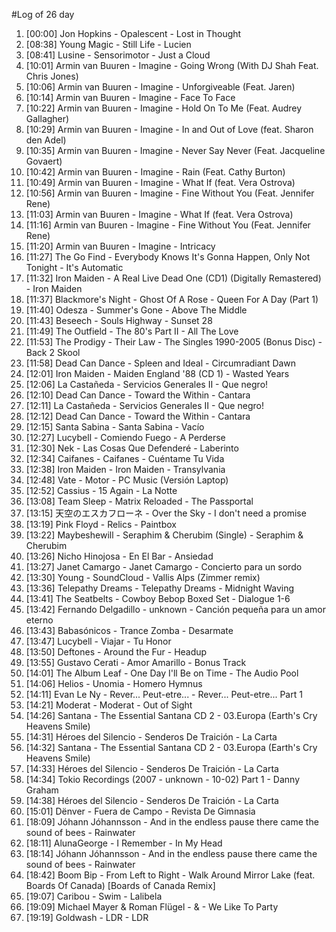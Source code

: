 #Log of 26 day

1. [00:00] Jon Hopkins - Opalescent - Lost in Thought
1. [08:38] Young Magic - Still Life - Lucien
1. [08:41] Lusine - Sensorimotor - Just a Cloud
1. [10:01] Armin van Buuren - Imagine - Going Wrong (With DJ Shah Feat. Chris Jones)
1. [10:06] Armin van Buuren - Imagine - Unforgiveable (Feat. Jaren)
1. [10:14] Armin van Buuren - Imagine - Face To Face
1. [10:22] Armin van Buuren - Imagine - Hold On To Me (Feat. Audrey Gallagher)
1. [10:29] Armin van Buuren - Imagine - In and Out of Love (feat. Sharon den Adel)
1. [10:35] Armin van Buuren - Imagine - Never Say Never (Feat. Jacqueline Govaert)
1. [10:42] Armin van Buuren - Imagine - Rain (Feat. Cathy Burton)
1. [10:49] Armin van Buuren - Imagine - What If (feat. Vera Ostrova)
1. [10:56] Armin van Buuren - Imagine - Fine Without You (Feat. Jennifer Rene)
1. [11:03] Armin van Buuren - Imagine - What If (feat. Vera Ostrova)
1. [11:16] Armin van Buuren - Imagine - Fine Without You (Feat. Jennifer Rene)
1. [11:20] Armin van Buuren - Imagine - Intricacy
1. [11:27] The Go Find - Everybody Knows It's Gonna Happen, Only Not Tonight - It's Automatic
1. [11:32] Iron Maiden - A Real Live Dead One (CD1) (Digitally Remastered) - Iron Maiden
1. [11:37] Blackmore's Night - Ghost Of A Rose - Queen For A Day (Part 1)
1. [11:40] Odesza - Summer's Gone - Above The Middle
1. [11:43] Beseech - Souls Highway - Sunset 28
1. [11:49] The Outfield - The 80's Part II - All The Love
1. [11:53] The Prodigy - Their Law - The Singles 1990-2005 (Bonus Disc) - Back 2 Skool
1. [11:58] Dead Can Dance - Spleen and Ideal - Circumradiant Dawn
1. [12:01] Iron Maiden - Maiden England '88 (CD 1) - Wasted Years
1. [12:06] La Castañeda - Servicios Generales II - Que negro!
1. [12:10] Dead Can Dance - Toward the Within - Cantara
1. [12:11] La Castañeda - Servicios Generales II - Que negro!
1. [12:12] Dead Can Dance - Toward the Within - Cantara
1. [12:15] Santa Sabina - Santa Sabina - Vacío
1. [12:27] Lucybell - Comiendo Fuego - A Perderse
1. [12:30] Nek - Las Cosas Que Defenderé - Laberinto
1. [12:34] Caifanes - Caifanes - Cuéntame Tu Vida
1. [12:38] Iron Maiden - Iron Maiden - Transylvania
1. [12:48] Vate - Motor - PC Music (Versión Laptop)
1. [12:52] Cassius - 15 Again - La Notte
1. [13:08] Team Sleep - Matrix Reloaded - The Passportal
1. [13:15] 天空のエスカフローネ - Over the Sky - I don't need a promise
1. [13:19] Pink Floyd - Relics - Paintbox
1. [13:22] Maybeshewill - Seraphim & Cherubim (Single) - Seraphim & Cherubim
1. [13:26] Nicho Hinojosa - En El Bar - Ansiedad
1. [13:27] Janet Camargo - Janet Camargo - Concierto para un sordo
1. [13:30] Young - SoundCloud - Vallis Alps (Zimmer remix)
1. [13:36] Telepathy Dreams - Telepathy Dreams - Midnight Waving
1. [13:41] The Seatbelts - Cowboy Bebop Boxed Set - Dialogue 1-6
1. [13:42] Fernando Delgadillo - unknown - Canción pequeña para un amor eterno
1. [13:43] Babasónicos - Trance Zomba - Desarmate
1. [13:47] Lucybell - Viajar - Tu Honor
1. [13:50] Deftones - Around the Fur - Headup
1. [13:55] Gustavo Cerati - Amor Amarillo - Bonus Track
1. [14:01] The Album Leaf - One Day I'll Be on Time - The Audio Pool
1. [14:06] Helios - Unomia - Homero Hymnus
1. [14:11] Evan Le Ny - Rever... Peut-etre... - Rever... Peut-etre... Part 1
1. [14:21] Moderat - Moderat - Out of Sight
1. [14:26] Santana - The Essential Santana CD 2 - 03.Europa (Earth's Cry Heavens Smile)
1. [14:31] Héroes del Silencio - Senderos De Traición - La Carta
1. [14:32] Santana - The Essential Santana CD 2 - 03.Europa (Earth's Cry Heavens Smile)
1. [14:33] Héroes del Silencio - Senderos De Traición - La Carta
1. [14:34] Tokio Recordings (2007 - unknown - 10-02) Part 1 - Danny Graham
1. [14:38] Héroes del Silencio - Senderos De Traición - La Carta
1. [15:01] Dënver - Fuera de Campo - Revista De Gimnasia
1. [18:09] Jóhann Jóhannsson - And in the endless pause there came the sound of bees - Rainwater
1. [18:11] AlunaGeorge - I Remember - In My Head
1. [18:14] Jóhann Jóhannsson - And in the endless pause there came the sound of bees - Rainwater
1. [18:42] Boom Bip - From Left to Right - Walk Around Mirror Lake (feat. Boards Of Canada) [Boards of Canada Remix]
1. [19:07] Caribou - Swim - Lalibela
1. [19:09] Michael Mayer & Roman Flügel - & - We Like To Party
1. [19:19] Goldwash - LDR - LDR
